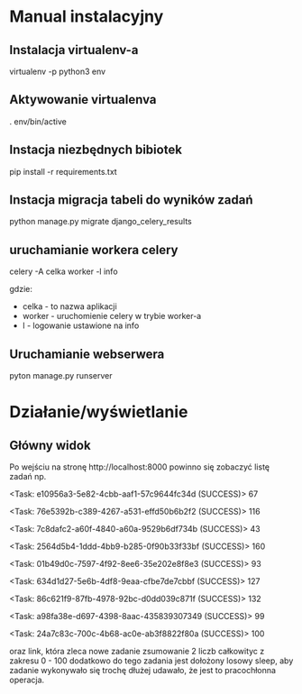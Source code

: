 # Manual instalacyjny
## Instalacja virtualenv-a

virtualenv -p python3 env

## Aktywowanie virtualenva

. env/bin/active

## Instacja niezbędnych bibiotek

pip install -r requirements.txt

## Instacja migracja tabeli do wyników zadań

python manage.py migrate django_celery_results

## uruchamianie workera celery

celery -A celka worker -l info

gdzie:

- celka - to nazwa aplikacji
- worker - uruchomienie celery w trybie worker-a
- l - logowanie ustawione na info

## Uruchamianie webserwera

pyton manage.py runserver


# Działanie/wyświetlanie
## Główny widok

Po wejściu na stronę http://localhost:8000 powinno się zobaczyć listę zadań np.

<Task: e10956a3-5e82-4cbb-aaf1-57c9644fc34d (SUCCESS)> 67

<Task: 76e5392b-c389-4267-a531-effd50b6b2f2 (SUCCESS)> 116

<Task: 7c8dafc2-a60f-4840-a60a-9529b6df734b (SUCCESS)> 43

<Task: 2564d5b4-1ddd-4bb9-b285-0f90b33f33bf (SUCCESS)> 160

<Task: 01b49d0c-7597-4f92-8ee6-35e202e8f8e3 (SUCCESS)> 93

<Task: 634d1d27-5e6b-4df8-9eaa-cfbe7de7cbbf (SUCCESS)> 127

<Task: 86c621f9-87fb-4978-92bc-d0dd039c871f (SUCCESS)> 132

<Task: a98fa38e-d697-4398-8aac-435839307349 (SUCCESS)> 99

<Task: 24a7c83c-700c-4b68-ac0e-ab3f8822f80a (SUCCESS)> 100

oraz link, która zleca nowe zadanie zsumowanie 2 liczb całkowityc z zakresu 0 - 100 dodatkowo do tego zadania jest dołożony losowy sleep, aby zadanie wykonywało się trochę dłużej udawało, że jest to pracochłonna operacja.  